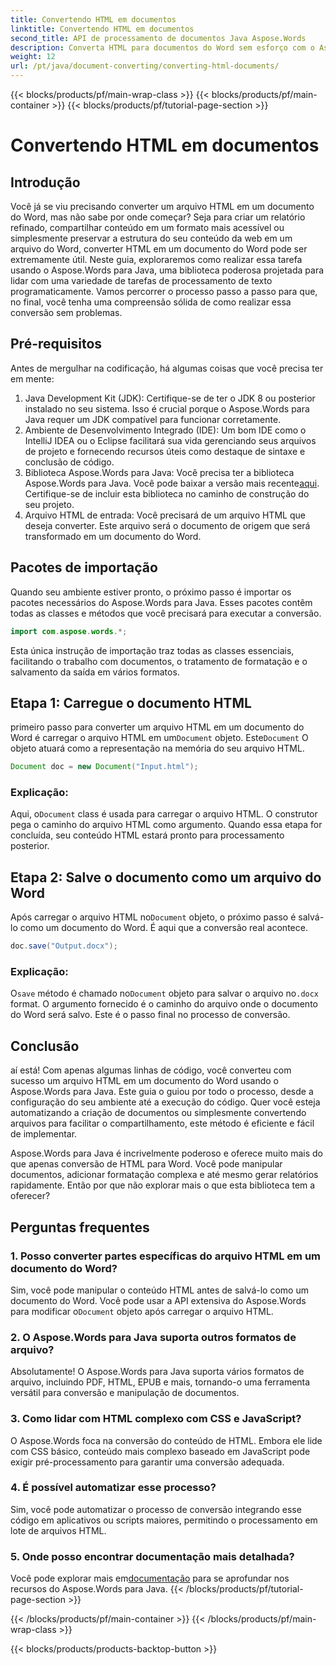 ```yaml
---
title: Convertendo HTML em documentos
linktitle: Convertendo HTML em documentos
second_title: API de processamento de documentos Java Aspose.Words
description: Converta HTML para documentos do Word sem esforço com o Aspose.Words para Java. Aprenda como executar essa conversão em apenas algumas etapas com nosso guia abrangente.
weight: 12
url: /pt/java/document-converting/converting-html-documents/
---
```


{{< blocks/products/pf/main-wrap-class >}}
{{< blocks/products/pf/main-container >}}
{{< blocks/products/pf/tutorial-page-section >}}

# Convertendo HTML em documentos


## Introdução

Você já se viu precisando converter um arquivo HTML em um documento do Word, mas não sabe por onde começar? Seja para criar um relatório refinado, compartilhar conteúdo em um formato mais acessível ou simplesmente preservar a estrutura do seu conteúdo da web em um arquivo do Word, converter HTML em um documento do Word pode ser extremamente útil. Neste guia, exploraremos como realizar essa tarefa usando o Aspose.Words para Java, uma biblioteca poderosa projetada para lidar com uma variedade de tarefas de processamento de texto programaticamente. Vamos percorrer o processo passo a passo para que, no final, você tenha uma compreensão sólida de como realizar essa conversão sem problemas.

## Pré-requisitos

Antes de mergulhar na codificação, há algumas coisas que você precisa ter em mente:

1. Java Development Kit (JDK): Certifique-se de ter o JDK 8 ou posterior instalado no seu sistema. Isso é crucial porque o Aspose.Words para Java requer um JDK compatível para funcionar corretamente.
2. Ambiente de Desenvolvimento Integrado (IDE): Um bom IDE como o IntelliJ IDEA ou o Eclipse facilitará sua vida gerenciando seus arquivos de projeto e fornecendo recursos úteis como destaque de sintaxe e conclusão de código.
3.  Biblioteca Aspose.Words para Java: Você precisa ter a biblioteca Aspose.Words para Java. Você pode baixar a versão mais recente[aqui](https://releases.aspose.com/words/java/). Certifique-se de incluir esta biblioteca no caminho de construção do seu projeto.
4. Arquivo HTML de entrada: Você precisará de um arquivo HTML que deseja converter. Este arquivo será o documento de origem que será transformado em um documento do Word.

## Pacotes de importação

Quando seu ambiente estiver pronto, o próximo passo é importar os pacotes necessários do Aspose.Words para Java. Esses pacotes contêm todas as classes e métodos que você precisará para executar a conversão.

```java
import com.aspose.words.*;
```

Esta única instrução de importação traz todas as classes essenciais, facilitando o trabalho com documentos, o tratamento de formatação e o salvamento da saída em vários formatos.

## Etapa 1: Carregue o documento HTML

 primeiro passo para converter um arquivo HTML em um documento do Word é carregar o arquivo HTML em um`Document` objeto. Este`Document` O objeto atuará como a representação na memória do seu arquivo HTML.

```java
Document doc = new Document("Input.html");
```

### Explicação:

 Aqui, o`Document` class é usada para carregar o arquivo HTML. O construtor pega o caminho do arquivo HTML como argumento. Quando essa etapa for concluída, seu conteúdo HTML estará pronto para processamento posterior.

## Etapa 2: Salve o documento como um arquivo do Word

 Após carregar o arquivo HTML no`Document` objeto, o próximo passo é salvá-lo como um documento do Word. É aqui que a conversão real acontece.

```java
doc.save("Output.docx");
```

### Explicação:

 O`save` método é chamado no`Document` objeto para salvar o arquivo no`.docx` format. O argumento fornecido é o caminho do arquivo onde o documento do Word será salvo. Este é o passo final no processo de conversão.

## Conclusão

aí está! Com apenas algumas linhas de código, você converteu com sucesso um arquivo HTML em um documento do Word usando o Aspose.Words para Java. Este guia o guiou por todo o processo, desde a configuração do seu ambiente até a execução do código. Quer você esteja automatizando a criação de documentos ou simplesmente convertendo arquivos para facilitar o compartilhamento, este método é eficiente e fácil de implementar.

Aspose.Words para Java é incrivelmente poderoso e oferece muito mais do que apenas conversão de HTML para Word. Você pode manipular documentos, adicionar formatação complexa e até mesmo gerar relatórios rapidamente. Então por que não explorar mais o que esta biblioteca tem a oferecer?

## Perguntas frequentes

### 1. Posso converter partes específicas do arquivo HTML em um documento do Word?

 Sim, você pode manipular o conteúdo HTML antes de salvá-lo como um documento do Word. Você pode usar a API extensiva do Aspose.Words para modificar o`Document` objeto após carregar o arquivo HTML.

### 2. O Aspose.Words para Java suporta outros formatos de arquivo?

Absolutamente! O Aspose.Words para Java suporta vários formatos de arquivo, incluindo PDF, HTML, EPUB e mais, tornando-o uma ferramenta versátil para conversão e manipulação de documentos.

### 3. Como lidar com HTML complexo com CSS e JavaScript?

O Aspose.Words foca na conversão do conteúdo de HTML. Embora ele lide com CSS básico, conteúdo mais complexo baseado em JavaScript pode exigir pré-processamento para garantir uma conversão adequada.

### 4. É possível automatizar esse processo?

Sim, você pode automatizar o processo de conversão integrando esse código em aplicativos ou scripts maiores, permitindo o processamento em lote de arquivos HTML.

### 5. Onde posso encontrar documentação mais detalhada?

 Você pode explorar mais em[documentação](https://reference.aspose.com/words/java/) para se aprofundar nos recursos do Aspose.Words para Java.
{{< /blocks/products/pf/tutorial-page-section >}}

{{< /blocks/products/pf/main-container >}}
{{< /blocks/products/pf/main-wrap-class >}}

{{< blocks/products/products-backtop-button >}}

